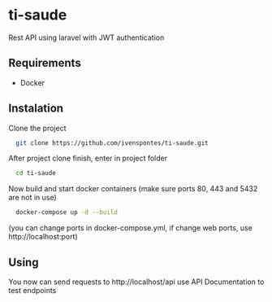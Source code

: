 
# ti-saude

Rest API using laravel with JWT authentication

## Requirements

- Docker
## Instalation

Clone the project

```bash
  git clone https://github.com/ivenspontes/ti-saude.git
```

After project clone finish, enter in project folder

```bash
  cd ti-saude
```

Now build and start docker containers (make sure ports 80, 443 and 5432 are not in use)

```bash
  docker-compose up -d --build
```
(you can change ports in docker-compose.yml, if change web ports, use http://localhost:port)


## Using

You now can send requests to http://localhost/api use API Documentation to test endpoints

